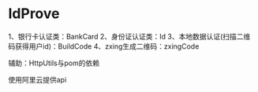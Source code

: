 # IdProve

1、银行卡认证类：BankCard
2、身份证认证类：Id
3、本地数据认证(扫描二维码获得用户id)：BuildCode
4、zxing生成二维码：zxingCode

辅助：HttpUtils与pom的依赖

使用阿里云提供api
